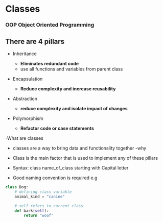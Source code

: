 # Classes
### OOP Object Oriented Programming
## There are 4 pillars
- Inheritance
  - **Eliminates redundant code**
  - use all functions and variables from parent class

- Encapsulation
  - **Reduce complexity and increase reusability**

- Abstraction
  - **reduce complexity and isolate impact of changes**

- Polymorphism
  - **Refactor code or case statements**

-What are classes
 - classes are a way to bring data and functionality together
-why
  - Class is the main factor that is used to implement any of these pillars

- Syntax: class name_of_class starting with Capital letter
- Good naming convention is required
e.g 
```python
class Dog:
    # defining class variable
    animal_kind = "canine"
    
    # self refers to current class
    def bark(self):
        return "woof"
```
